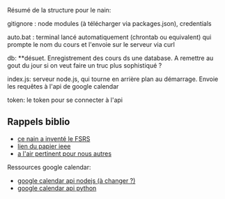 Résumé de la structure pour le nain:

gitignore : node modules (à télécharger via packages.json), credentials

auto.bat : terminal lancé automatiquement (chrontab ou equivalent) qui prompte le nom du cours et l'envoie sur le serveur via curl

db: \*\*désuet. Enregistrement des cours ds une database. A remettre au gout du jour si on veut faire un truc plus sophistiqué ?

index.js: serveur node.js, qui tourne en arrière plan au démarrage. Envoie les requêtes à l'api de google calendar

token: le token pour se connecter à l'api

## Rappels biblio

- [ce nain a inventé le FSRS](https://github.com/open-spaced-repetition/fsrs4anki)
- [lien du papier ieee](https://doi.org/10.1109/TKDE.2023.3251721)
- [a l'air pertinent pour nous autres](https://meridian.allenpress.com/aplm/article/147/2/133/490404)

Ressources google calendar:

- [google calendar api nodejs (à changer ?)](https://developers.google.com/calendar/quickstart/nodejs)
- [google calendar api python ](https://developers.google.com/calendar/api/quickstart/python)
